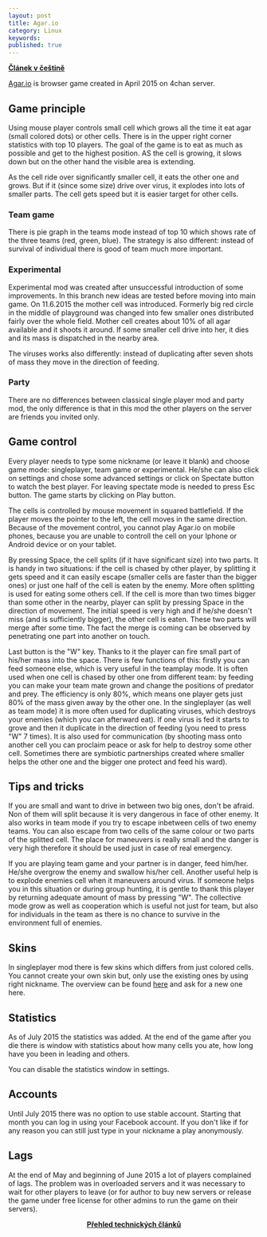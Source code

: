 ```yaml
---
layout: post
title: Agar.io
category: Linux
keywords:
published: true
---
```


**[Článek v češtině]({{site.baseurl}}/web/Agar.io)**

[Agar.io](http://www.agar.io/) is browser game created in April 2015 on 4chan server.

## Game principle
Using mouse player controls small cell which grows all the time it eat agar (small colored dots) or other cells. There is in the upper right corner statistics with top 10 players. The goal of the game is to eat as much as possible and get to the highest position. AS the cell is growing, it slows down but on the other hand the visible area is extending.

As the cell ride over significantly smaller cell, it eats the other one and grows. But if it (since some size) drive over virus, it explodes into lots of smaller parts. The cell gets speed but it is easier target for other cells.
### Team game
There is pie graph in the teams mode instead of top 10 which shows rate of the three teams (red, green, blue). The strategy is also different: instead of survival of individual there is good of team much more important.
### Experimental
Experimental mod was created after unsuccessful introduction of some improvements. In this branch new ideas are tested before moving into main game. On 11.6.2015 the mother cell was introduced. Formerly big red circle in the middle of playground was changed into few smaller ones distributed fairly over the whole field. Mother cell creates about 10% of all agar available and it shoots it around. If some smaller cell drive into her, it dies and its mass is dispatched in the nearby area.

The viruses works also differently: instead of duplicating after seven shots of mass they move in the direction of feeding.
### Party

There are no differences between classical single player mod and party mod, the only difference is that in this mod the other players on the server are friends you invited only.
## Game control

Every player needs to type some nickname (or leave it blank) and choose game mode: singleplayer, team game or experimental. He/she can also click on settings and chose some advanced settings or click on Spectate button to watch the best player. For leaving spectate mode is needed to press Esc button. The game starts by clicking on Play button.

The cells is controlled by mouse movement in squared battlefield. If the player moves the pointer to the left, the cell moves in the same direction. Because of the movement control, you cannot play Agar.io on mobile phones, because you are unable to controll the cell on your Iphone or Android device or on your tablet.

By pressing Space, the cell splits (if it have significant size) into two parts. It is handy in two situations: if the cell is chased by other player, by splitting it gets speed and it can easily escape (smaller cells are faster than the bigger ones) or just one half of the cell is eaten by the enemy. More often splitting is used for eating some others cell. If the cell is more than two times bigger than some other in the nearby, player can split by pressing Space in the direction of movement. The initial speed is very high and if he/she doesn't miss (and is sufficiently bigger), the other cell is eaten. These two parts will merge after some time. The fact the merge is coming can be observed by penetrating one part into another on touch.

Last button is the "W" key. Thanks to it the player can fire small part of his/her mass into the space. There is few functions of this: firstly you can feed someone else, which is very useful in the teamplay mode. It is often used when one cell is chased by other one from different team: by feeding you can make your team mate grown and change the positions of predator and prey. The efficiency is only 80%, which means one player gets just 80% of the mass given away by the other one. In the singleplayer (as well as team mode) it is more often used for duplicating viruses, which destroys your enemies (which you can afterward eat). If one virus is fed it starts to grove and then it duplicate in the direction of feeding (you need to press "W" 7 times). It is also used for communication (by shooting mass onto another cell you can proclaim peace or ask for help to destroy some other cell. Sometimes there are symbiotic partnerships created where smaller helps the other one and the bigger one protect and feed his ward).
## Tips and tricks

If you are small and want to drive in between two big ones, don't be afraid. Non of them will split because it is very dangerous in face of other enemy. It also works in team mode if you try to escape inbetween cells of two enemy teams. You can also escape from two cells of the same colour or two parts of the splitted cell. The place for maneuvers is really small and the danger is very high therefore it should be used just in case of real emergency.

If you are playing team game and your partner is in danger, feed him/her. He/she overgrow the enemy and swallow his/her cell. Another useful help is to explode enemies cell when it maneuvers around virus. If someone helps you in this situation or during group hunting, it is gentle to thank this player by returning adequate amount of mass by pressing "W". The collective mode grow as well as cooperation which is useful not just for team, but also for individuals in the team as there is no chance to survive in the environment full of enemies.
## Skins

In singleplayer mod there is few skins which differs from just colored cells. You cannot create your own skin but, only use the existing ones by using right nickname. The overview can be found [here](http://www.agarioguide.com/skins/) and ask for a new one here.
## Statistics

As of July 2015 the statistics was added. At the end of the game after you die there is window with statistics about how many cells you ate, how long have you been in leading and others.

You can disable the statistics window in settings.
## Accounts

Until July 2015 there was no option to use stable account. Starting that month you can log in using your Facebook account. If you don't like if for any reason you can still just type in your nickname a play anonymously.
## Lags
At the end of May and beginning of June 2015 a lot of players complained of lags. The problem was in overloaded servers and it was necessary to wait for other players to leave (or for author to buy new servers or release the game under free license for other admins to run the game on their servers).

<center><b><a href="../">Přehled technických článků</a></b></center>
